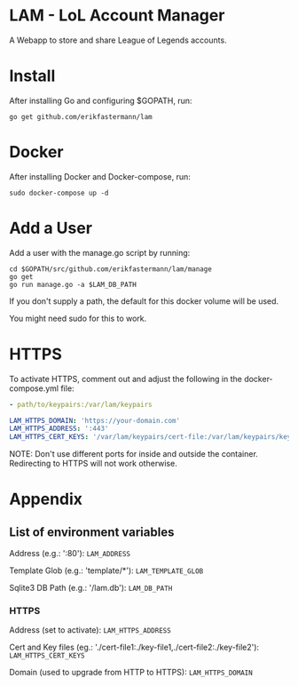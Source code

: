 # LAM - LoL Account Manager

A Webapp to store and share League of Legends accounts.

# Install

After installing Go and configuring $GOPATH, run:

```
go get github.com/erikfastermann/lam
```

# Docker

After installing Docker and Docker-compose, run:

```
sudo docker-compose up -d
```

# Add a User

Add a user with the manage.go script by running:

```
cd $GOPATH/src/github.com/erikfastermann/lam/manage
go get
go run manage.go -a $LAM_DB_PATH
```

If you don't supply a path, the default for this docker volume will be used.

You might need sudo for this to work.

# HTTPS

To activate HTTPS, comment out and adjust the following in the docker-compose.yml file:

```yaml
- path/to/keypairs:/var/lam/keypairs
```

```yaml
LAM_HTTPS_DOMAIN: 'https://your-domain.com'
LAM_HTTPS_ADDRESS: ':443'
LAM_HTTPS_CERT_KEYS: '/var/lam/keypairs/cert-file:/var/lam/keypairs/key-file'
```

NOTE: Don't use different ports for inside and outside the container.
Redirecting to HTTPS will not work otherwise.

# Appendix

## List of environment variables

Address (e.g.: ':80'): `LAM_ADDRESS`

Template Glob (e.g.: 'template/*'): `LAM_TEMPLATE_GLOB`

Sqlite3 DB Path (e.g.: '/lam.db'): `LAM_DB_PATH`

### HTTPS

Address (set to activate): `LAM_HTTPS_ADDRESS`

Cert and Key files (eg.: './cert-file1:./key-file1,./cert-file2:./key-file2'): `LAM_HTTPS_CERT_KEYS`

Domain (used to upgrade from HTTP to HTTPS): `LAM_HTTPS_DOMAIN`
